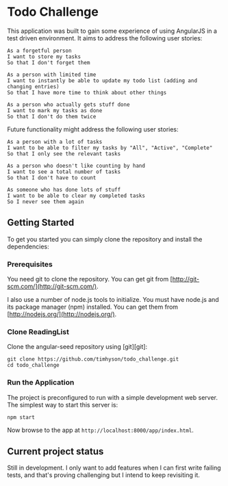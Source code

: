 # Todo Challenge

This application was built to gain some experience of using AngularJS in a test driven environment.  It aims to address the following user stories:

```
As a forgetful person
I want to store my tasks
So that I don't forget them

As a person with limited time
I want to instantly be able to update my todo list (adding and changing entries)
So that I have more time to think about other things

As a person who actually gets stuff done
I want to mark my tasks as done
So that I don't do them twice
```

Future functionality might address the following user stories:

```
As a person with a lot of tasks
I want to be able to filter my tasks by "All", "Active", "Complete"
So that I only see the relevant tasks

As a person who doesn't like counting by hand
I want to see a total number of tasks
So that I don't have to count

As someone who has done lots of stuff
I want to be able to clear my completed tasks
So I never see them again
```


## Getting Started

To get you started you can simply clone the repository and install the dependencies:


### Prerequisites

You need git to clone the repository. You can get git from [http://git-scm.com/](http://git-scm.com/).

I also use a number of node.js tools to initialize. You must have node.js and its package manager (npm) installed.  You can get them from [http://nodejs.org/](http://nodejs.org/).


### Clone ReadingList
Clone the angular-seed repository using [git][git]:

```
git clone https://github.com/timhyson/todo_challenge.git
cd todo_challenge
```


### Run the Application

The project is preconfigured to run with a simple development web server.  The simplest way to start this server is:

```
npm start
```

Now browse to the app at `http://localhost:8000/app/index.html`.


## Current project status

Still in development.  I only want to add features when I can first write failing tests, and that's proving challenging but I intend to keep revisiting it.
